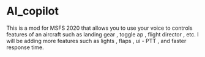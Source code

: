 # AI_copilot
This is a mod for MSFS 2020 that allows you to use your voice to controls features of an aircraft such as landing gear , toggle ap , flight director , etc. I will be adding more features such as lights , flaps , ui - PTT , and faster response time. 
